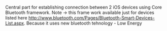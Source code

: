 Central part for establishing connection between 2 iOS devices using Core Bluetooth framework.
Note -> this frame work available just for devices listed here http://www.bluetooth.com/Pages/Bluetooth-Smart-Devices-List.aspx. Because it uses new bluetooth tehnology - Low Energy
